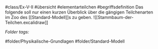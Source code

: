 #class/Ex-V-II #übersicht #elementarteilchen #begriffsdefinition 
Das folgende soll nur einen kurzen Überblick über die gängigen Teilchenarten im Zoo des [[Standard-Modell]]s zu geben.
![[Stammbaum-der-Teilchen.excalidraw]] 


 *Folder tags:*

#folder/Physikalische-Grundlagen #folder/Standard-Modell